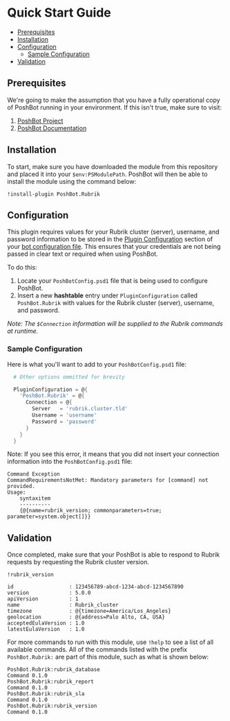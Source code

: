 # Quick Start Guide

* [Prerequisites](#prerequisites)
* [Installation](#installation)
* [Configuration](#configuration)
    * [Sample Configuration](#sample-configuration)
* [Validation](#validation)

## Prerequisites

We're going to make the assumption that you have a fully operational copy of PoshBot running in your environment. If this isn't true, make sure to visit:

1. [PoshBot Project](https://github.com/poshbotio/PoshBot)
2. [PoshBot Documentation](https://poshbot.readthedocs.io/en/latest/)

## Installation

To start, make sure you have downloaded the module from this repository and placed it into your `$env:PSModulePath`. PoshBot will then be able to install the module using the command below:

```
!install-plugin PoshBot.Rubrik
```

## Configuration

This plugin requires values for your Rubrik cluster (server), username, and password information to be stored in the [Plugin Configuration](http://docs.poshbot.io/en/latest/guides/plugin-configuration/) section of your [bot configuration file](https://poshbot.readthedocs.io/en/latest/guides/configuration/). This ensures that your credentials are not being passed in clear text or required when using PoshBot.

To do this:

1. Locate your `PoshBotConfig.psd1` file that is being used to configure PoshBot.
1. Insert a new **hashtable** entry under `PluginConfiguration` called `PoshBot.Rubrik` with values for the Rubrik cluster (server), username, and password.

_Note: The `$Connection` information will be supplied to the Rubrik commands at runtime._

### Sample Configuration

Here is what you'll want to add to your `PoshBotConfig.psd1` file:

```powershell
  # Other options ommitted for brevity

  PluginConfiguration = @{
    'PoshBot.Rubrik' = @{
      Connection = @{
        Server   = 'rubrik.cluster.tld'
        Username = 'username'
        Password = 'password'
      }
    }
  }
```

Note: If you see this error, it means that you did not insert your connection information into the `PoshBotConfig.psd1` file:

```
Command Exception
CommandRequirementsNotMet: Mandatory parameters for [command] not provided.
Usage:
    syntaxitem
    ----------
    {@{name=rubrik_version; commonparameters=true; parameter=system.object[]}}
```

## Validation

Once completed, make sure that your PoshBot is able to respond to Rubrik requests by requesting the Rubrik cluster version.

```
!rubrik_version

id                  : 123456789-abcd-1234-abcd-1234567890
version             : 5.0.0
apiVersion          : 1
name                : Rubrik_cluster
timezone            : @{timezone=America/Los_Angeles}
geolocation         : @{address=Palo Alto, CA, USA}
acceptedEulaVersion : 1.0
latestEulaVersion   : 1.0
```

For more commands to run with this module, use `!help` to see a list of all available commands. All of the commands listed with the prefix `PoshBot.Rubrik:` are part of this module, such as what is shown below:

```
PoshBot.Rubrik:rubrik_database                                   Command 0.1.0
PoshBot.Rubrik:rubrik_report                                     Command 0.1.0
PoshBot.Rubrik:rubrik_sla                                        Command 0.1.0
PoshBot.Rubrik:rubrik_version                                    Command 0.1.0
```
